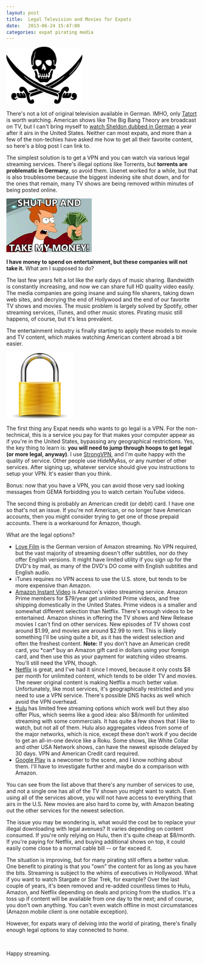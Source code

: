 ```yaml
---
layout: post
title:  Legal Television and Movies for Expats
date:   2013-06-24 15:47:00
categories: expat pirating media
---
```


<img alt="" src="/static/images/2013/01/pirate1.png" />

There's not a lot of original television available in German. IMHO, only <a href="http://www.daserste.de/unterhaltung/krimi/tatort/index.html">Tatort</a> is worth watching. American shows like The Big Bang Theory are broadcast on TV, but I can't bring myself to <a href="http://www.youtube.com/watch?v=GZep2_MMIo0">watch Sheldon dubbed in German</a> a year after it airs in the United States.  Neither can most expats, and more than a few of the non-techies have asked me how to get all their favorite content, so here's a blog post I can link to.

The simplest solution is to get a VPN and you can watch via various legal streaming services.   There's illegal options like Torrents, but <strong>torrents are problematic in Germany</strong>, so avoid them. Usenet worked for a while, but that is also troublesome because the biggest indexing site shut down, and for the ones that remain, many TV shows are being removed within minutes of being posted online.

<img class="alignright size-full" alt="" src="/static/images/2013/01/fry.jpg" />

<strong>I have money to spend on entertainment, but these companies will not take it.</strong> What am I supposed to do?

The last few years felt a lot like the early days of music sharing. Bandwidth is constantly increasing, and now we can share full HD quality video easily. The media companies are going insane and suing file sharers, taking down web sites, and decrying the end of Hollywood and the end of our favorite TV shows and movies.  The music problem is largely solved by Spotify, other streaming services, iTunes, and other music stores. Pirating music still happens, of course, but it's less prevalent.

The entertainment industry is finally starting to apply these models to movie and TV content, which makes watching American content abroad a bit easier.

<a href="/static/images/2013/01/padlock.png"><img class="alignleft size-full wp-image-179" title="padlock" alt="" src="/static/images/2013/01/padlock.png" width="175" height="175" /></a>

The first thing any Expat needs who wants to go legal is a VPN. For the non-technical, this is a service you pay for that makes your computer appear as if you're in the United States, bypassing any geographical restrictions. Yes, the key thing to learn is: <strong>you will need to jump through hoops to get legal (or more legal, anyway)</strong>. I use <a href="http://strongvpn.com/">StrongVPN</a>, and I'm quite happy with the quality of service. Other people use HideMyAss, or any number of other services.  After signing up, whatever service should give you instructions to setup your VPN.  It's easier than you think.

Bonus: now that you have a VPN, you can avoid those very sad looking messages from GEMA forbidding you to watch certain YouTube videos.

The second thing is probably an American credit (or debit) card. I have one so that's not an issue. If you're not American, or no longer have American accounts, then you might consider trying to get one of those prepaid accounts. There is a workaround for Amazon, though.

What are the legal options?
<ul>
    <li><a href="http://www.lovefilm.de/">Love Film</a> is the German version of Amazon streaming. No VPN required, but the vast majority of streaming doesn't offer subtitles, nor do they offer English versions. It might have limited utility if you sign up for the DVD's by mail, as many of the DVD's DO come with English subtitles and English audio.</li>
    <li>iTunes requires no VPN access to use the U.S. store, but tends to be more expensive than Amazon.</li>
    <li><a href="http://www.amazon.com">Amazon Instant Video</a> is Amazon's video streaming service. Amazon Prime members for $79/year get unlimited Prime videos, and free shipping domestically in the United States. Prime videos is a smaller and somewhat different selection than Netflix. There's enough videos to be entertained. Amazon shines in offering the TV shows and New Release movies I can't find on other services. New episodes of TV shows cost around $1.99, and movies are around $2.99 to rent. This is likely something I'll be using quite a bit, as it has the widest selection and often the freshest content. <strong>Note:</strong> If you don't have an American credit card, you *can* buy an Amazon gift card in dollars using your foreign card, and then use this as your payment for watching video streams. You'll still need the VPN, though.</li>
    <li><a href="http://www.Netflix.com/">Netflix</a> is great, and I've had it since I moved, because it only costs $8 per month for unlimited content, which tends to be older TV and movies.  The newer original content is making Netflix a much better value.  Unfortunately, like most services, it's geographically restricted and you need to use a VPN service.  There's possible DNS hacks as well which avoid the VPN overhead.</li>
    <li><a href="http://www.hulu.com/plus/content">Hulu</a> has limited free streaming options which work well but they also offer Plus, which seems like a good idea: also $8/month for unlimited streaming with some commercials. It has quite a few shows that I like to watch, but not all of them. Hulu also aggregates videos from some of the major networks, which is nice, except these don't work if you decide to get an all-in-one device like a Roku. Some shows, like White Collar and other USA Network shows, can have the newest episode delayed by 30 days. VPN and American Credit card required.</li>
    <li><a href="https://play.google.com/store">Google Play</a> is a newcomer to the scene, and I know nothing about them. I'll have to investigate further and maybe do a comparison with Amazon.</li>
</ul>
You can see from the list above that there's any number of services to use, and not a single one has all of the TV shown you might want to watch.  Even using all of the services above, you will not have access to everything  that airs in the U.S.  New movies are also hard to come by, with Amazon beating out the other services for the newest selection.

The issue you may be wondering is, what would the cost be to replace your illegal downloading with legal avenues? It varies depending on content consumed.  If you're only relying on Hulu, then it's quite cheap at $8/month.  If you're paying for Netflix, and buying additional shows on top, it could easily come close to a normal cable bill -- or far exceed it.

The situation is improving, but for many pirating still offers a better value.  One benefit to pirating is that you "own" the content for as long as you have the bits.  Streaming is subject to the whims of executives in Hollywood.  What if you want to watch Stargate or Star Trek, for example?  Over the last couple of years, it's been removed and re-added countless times to Hulu, Amazon, and Netflix depending on deals and pricing from the studios.  It's a toss up if content will be available from one day to the next; and of course, you don't own anything.  You can't even watch offline in most circumstances (Amazon mobile client is one notable exception).

However, for expats wary of delving into the world of pirating, there's finally enough legal options to stay connected to home.

&nbsp;

Happy streaming.
<div></div>
